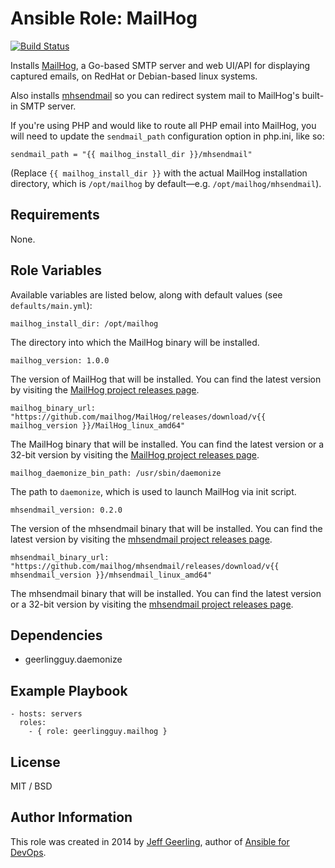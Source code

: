 # Ansible Role: MailHog

[![Build Status](https://travis-ci.org/geerlingguy/ansible-role-mailhog.svg?branch=master)](https://travis-ci.org/geerlingguy/ansible-role-mailhog)

Installs [MailHog](https://github.com/mailhog/MailHog), a Go-based SMTP server and web UI/API for displaying captured emails, on RedHat or Debian-based linux systems.

Also installs [mhsendmail](https://github.com/mailhog/mhsendmail) so you can redirect system mail to MailHog's built-in SMTP server.

If you're using PHP and would like to route all PHP email into MailHog, you will need to update the `sendmail_path` configuration option in php.ini, like so:

    sendmail_path = "{{ mailhog_install_dir }}/mhsendmail"

(Replace `{{ mailhog_install_dir }}` with the actual MailHog installation directory, which is `/opt/mailhog` by default—e.g. `/opt/mailhog/mhsendmail`).

## Requirements

None.

## Role Variables

Available variables are listed below, along with default values (see `defaults/main.yml`):

    mailhog_install_dir: /opt/mailhog

The directory into which the MailHog binary will be installed.

    mailhog_version: 1.0.0

The version of MailHog that will be installed. You can find the latest version by visiting the [MailHog project releases page](https://github.com/mailhog/MailHog/releases).

    mailhog_binary_url: "https://github.com/mailhog/MailHog/releases/download/v{{ mailhog_version }}/MailHog_linux_amd64"

The MailHog binary that will be installed. You can find the latest version or a 32-bit version by visiting the [MailHog project releases page](https://github.com/mailhog/MailHog/releases).

    mailhog_daemonize_bin_path: /usr/sbin/daemonize

The path to `daemonize`, which is used to launch MailHog via init script.

    mhsendmail_version: 0.2.0
    
The version of the mhsendmail binary that will be installed. You can find the latest version by visiting the [mhsendmail project releases page](https://github.com/mailhog/mhsendmail/releases).

    mhsendmail_binary_url: "https://github.com/mailhog/mhsendmail/releases/download/v{{ mhsendmail_version }}/mhsendmail_linux_amd64"

The mhsendmail binary that will be installed. You can find the latest version or a 32-bit version by visiting the [mhsendmail project releases page](https://github.com/mailhog/mhsendmail/releases).

## Dependencies

  - geerlingguy.daemonize

## Example Playbook

    - hosts: servers
      roles:
        - { role: geerlingguy.mailhog }

## License

MIT / BSD

## Author Information

This role was created in 2014 by [Jeff Geerling](https://www.jeffgeerling.com/), author of [Ansible for DevOps](https://www.ansiblefordevops.com/).
